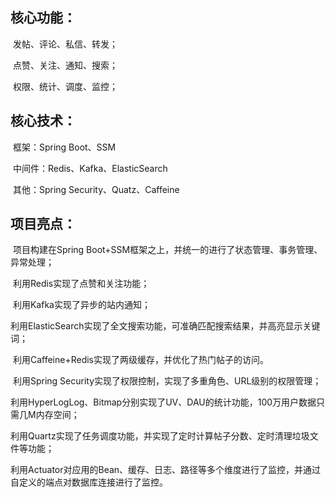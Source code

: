## 核心功能：

​	发帖、评论、私信、转发；

​	点赞、关注、通知、搜索；

​	权限、统计、调度、监控；

## 核心技术：

​	框架：Spring Boot、SSM

​	中间件：Redis、Kafka、ElasticSearch

​	其他：Spring Security、Quatz、Caffeine

## 项目亮点：

​	项目构建在Spring Boot+SSM框架之上，并统一的进行了状态管理、事务管理、异常处理；

​	利用Redis实现了点赞和关注功能；

​	利用Kafka实现了异步的站内通知；

​	利用ElasticSearch实现了全文搜索功能，可准确匹配搜索结果，并高亮显示关键词；

​	利用Caffeine+Redis实现了两级缓存，并优化了热门帖子的访问。

​	利用Spring Security实现了权限控制，实现了多重角色、URL级别的权限管理；

​	利用HyperLogLog、Bitmap分别实现了UV、DAU的统计功能，100万用户数据只需几M内存空间；

​	利用Quartz实现了任务调度功能，并实现了定时计算帖子分数、定时清理垃圾文件等功能；

​	利用Actuator对应用的Bean、缓存、日志、路径等多个维度进行了监控，并通过自定义的端点对数据库连接进行了监控。
